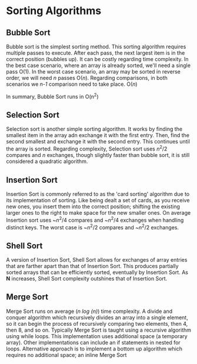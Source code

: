 # Sorting Algorithms

## Bubble Sort
Bubble sort is the simplest sorting method.  This sorting algorithm requires multiple passes to execute.  After each pass, the next largest item is in the correct position (bubbles up).  It can be costly regarding time complexity. In the best case scenario, where an array is already sorted, we'll need a single pass O(1). In the worst case scenario, an array may be sorted in reverse order, we will need *n* passes O(*n*). Regarding comparisons, in both scenarios we *n-1* comparison need to take place.  O(*n*)

In summary, Bubble Sort runs in O(n<sup>2</sup>)
## Selection Sort
Selection sort is another simple sorting algorithm.  It works by finding the smallest item in the array adn exchange it with the first entry.  Then, find the second smallest and exchange it with the second entry.  This continues until the array is sorted.  Regarding complexity, Selection sort uses *n*<sup>2</sup>/2 compares and *n* exchanges,  though slightly faster than bubble sort, it is still considered a quadratic algorithm.

## Insertion Sort

Insertion Sort is commonly referred to as the 'card sorting' algorithm due to its implementation of sorting.  Like being dealt a set of cards, as you receive new ones, you insert them into the correct position; shifting the existing larger ones to the right to make space for the new smaller ones.  On average Insertion sort uses ~*n*<sup>2</sup>/4 compares and ~*n*<sup>2</sup>/4 exchanges when handling distinct keys.  The worst case is ~*n*<sup>2</sup>/2 compares and ~*n*<sup>2</sup>/2 exchanges. 

## Shell Sort

A version of Insertion Sort, Shell Sort allows for exchanges of array entries that are farther apart than that of Insertion Sort.   This produces partially sorted arrays that can be efficiently sorted, eventually by Insertion Sort. As  **N** increases, Shell Sort complexity outshines that of Insertion Sort.

## Merge Sort

Merge Sort runs on average (*n log (n)*) time complexity.  A divide and conquer algorithm which recursively divides an array into a single element, so it can begin the process of recursively comparing two elements, then 4, then 8, and so on.  Typically Merge Sort is taught using a recursive algorithm using while loops.  This implementation uses additional space (a temporary array). Other implementations can include an if statements in nested for loops.  Alternative approach is to implement a bottom up algorithm which requires no additional space; an inline Merge Sort  